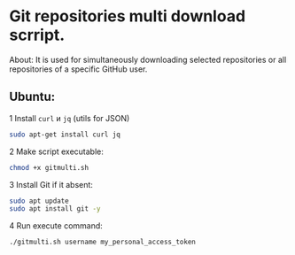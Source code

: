 # Git repositories multi download scrript.

About: It is used for simultaneously downloading selected repositories or all repositories of a specific GitHub user.

## Ubuntu:

1  Install `curl` и `jq` (utils for JSON)
```bash
sudo apt-get install curl jq
```

2 Make script executable:
```bash
chmod +x gitmulti.sh
```

3 Install Git if it absent:
```bash
sudo apt update
sudo apt install git -y
```

4 Run execute command:
```bash
./gitmulti.sh username my_personal_access_token
```